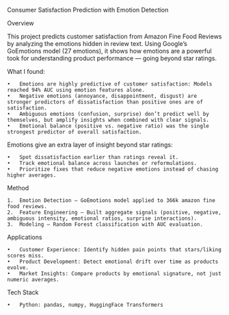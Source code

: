 Consumer Satisfaction Prediction with Emotion Detection

Overview

This project predicts customer satisfaction from Amazon Fine Food Reviews by analyzing the emotions hidden in review text. Using Google’s GoEmotions model (27 emotions), it shows how emotions are a powerful took for understanding product performance — going beyond star ratings.

What I found:

	•	Emotions are highly predictive of customer satisfaction: Models reached 94% AUC using emotion features alone.
	•	Negative emotions (annoyance, disappointment, disgust) are stronger predictors of dissatisfaction than positive ones are of satisfaction.
	•	Ambiguous emotions (confusion, surprise) don’t predict well by themselves, but amplify insights when combined with clear signals.
	•	Emotional balance (positive vs. negative ratio) was the single strongest predictor of overall satisfaction.

Emotions give an extra layer of insight beyond star ratings:

	•	Spot dissatisfaction earlier than ratings reveal it.
	•	Track emotional balance across launches or reformulations.
	•	Prioritize fixes that reduce negative emotions instead of chasing higher averages.

Method
	
	1.	Emotion Detection – GoEmotions model applied to 366k amazon fine food reviews.
	2.	Feature Engineering – Built aggregate signals (positive, negative, ambiguous intensity, emotional ratios, surprise interactions).
	3.	Modeling – Random Forest classification with AUC evaluation.

Applications

	•	Customer Experience: Identify hidden pain points that stars/liking scores miss.
	•	Product Development: Detect emotional drift over time as products evolve.
	•	Market Insights: Compare products by emotional signature, not just numeric averages.

Tech Stack

	•	Python: pandas, numpy, HuggingFace Transformers
